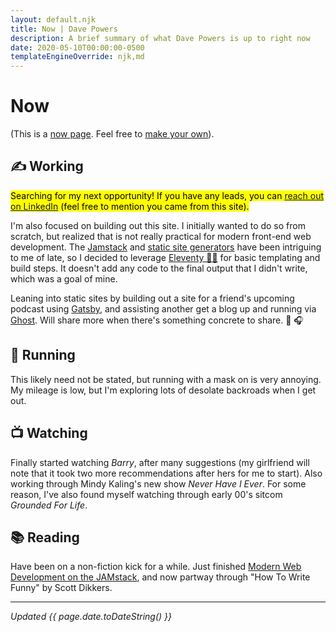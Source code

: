 ```yaml
---
layout: default.njk
title: Now | Dave Powers
description: A brief summary of what Dave Powers is up to right now
date: 2020-05-10T00:00:00-0500
templateEngineOverride: njk,md
---
```


# Now

(This is a [now page](https://nownownow.com/about). Feel free to [make your own](https://nownownow.com/about)).

## ✍️ Working

<mark>Searching for my next opportunity! If you have any leads, you can [reach out on LinkedIn](https://www.linkedin.com/in/davejpowers/) (feel free to mention you came from this site).</mark>

I'm also focused on building out this site. I initially wanted to do so from scratch, but realized that is not really practical for modern front-end web development. The [Jamstack](https://jamstack.org/) and [static site generators](https://www.staticgen.com/) have been intriguing to me of late, so I decided to leverage [Eleventy 🎈🐀](https://www.11ty.dev/) for basic templating and build steps. It doesn't add any code to the final output that I didn't write, which was a goal of mine.

Leaning into static sites by building out a site for a friend's upcoming podcast using [Gatsby](https://www.gatsbyjs.org/), and assisting another get a blog up and running via [Ghost](https://ghost.org/). Will share more when there's something concrete to share. 📰 🎧

## 👟 Running

This likely need not be stated, but running with a mask on is very annoying. My mileage is low, but I'm exploring lots of desolate backroads when I get out.

## 📺 Watching

Finally started watching _Barry_, after many suggestions (my girlfriend will note that it took two more recommendations after hers for me to start). Also working through Mindy Kaling's new show _Never Have I Ever_. For some reason, I've also found myself watching through early 00's sitcom _Grounded For Life_.

## 📚 Reading

Have been on a non-fiction kick for a while. Just finished [Modern Web Development on the JAMstack](https://www.netlify.com/oreilly-jamstack/), and now partway through "How To Write Funny" by Scott Dikkers.

---

_Updated {{ page.date.toDateString() }}_
